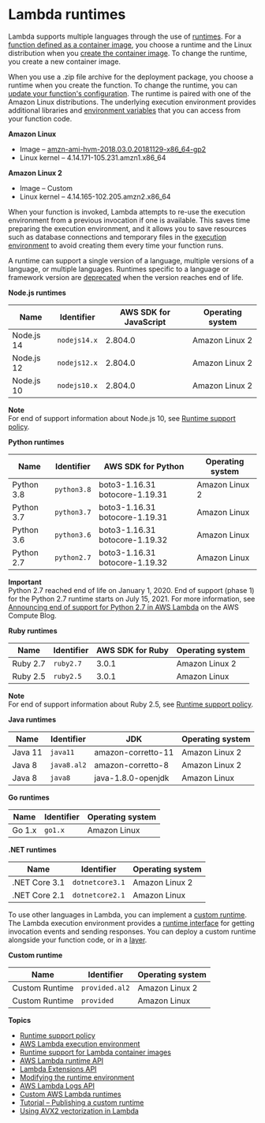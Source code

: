 # Lambda runtimes<a name="lambda-runtimes"></a>

Lambda supports multiple languages through the use of [runtimes](gettingstarted-concepts.md#gettingstarted-concepts-runtime)\. For a [function defined as a container image](configuration-images.md), you choose a runtime and the Linux distribution when you [create the container image](images-create.md)\. To change the runtime, you create a new container image\.

When you use a \.zip file archive for the deployment package, you choose a runtime when you create the function\. To change the runtime, you can [update your function's configuration](configuration-console.md)\. The runtime is paired with one of the Amazon Linux distributions\. The underlying execution environment provides additional libraries and [environment variables](configuration-envvars.md) that you can access from your function code\.

**Amazon Linux**
+ Image – [amzn\-ami\-hvm\-2018\.03\.0\.20181129\-x86\_64\-gp2](https://console.aws.amazon.com/ec2/v2/home#Images:visibility=public-images;search=amzn-ami-hvm-2018.03.0.20181129-x86_64-gp2)
+ Linux kernel – 4\.14\.171\-105\.231\.amzn1\.x86\_64

**Amazon Linux 2**
+ Image – Custom
+ Linux kernel – 4\.14\.165\-102\.205\.amzn2\.x86\_64

When your function is invoked, Lambda attempts to re\-use the execution environment from a previous invocation if one is available\. This saves time preparing the execution environment, and it allows you to save resources such as database connections and temporary files in the [execution environment](runtimes-context.md) to avoid creating them every time your function runs\.

A runtime can support a single version of a language, multiple versions of a language, or multiple languages\. Runtimes specific to a language or framework version are [deprecated](runtime-support-policy.md) when the version reaches end of life\.


**Node\.js runtimes**  

| Name | Identifier | AWS SDK for JavaScript | Operating system | 
| --- | --- | --- | --- | 
|  Node\.js 14  |  `nodejs14.x`  |  2\.804\.0  |  Amazon Linux 2  | 
|  Node\.js 12  |  `nodejs12.x`  |  2\.804\.0  |  Amazon Linux 2  | 
|  Node\.js 10  |  `nodejs10.x`  |  2\.804\.0  |  Amazon Linux 2  | 

**Note**  
For end of support information about Node\.js 10, see [Runtime support policy](runtime-support-policy.md)\.


**Python runtimes**  

| Name | Identifier | AWS SDK for Python | Operating system | 
| --- | --- | --- | --- | 
|  Python 3\.8  |  `python3.8`  |  boto3\-1\.16\.31 botocore\-1\.19\.31  |  Amazon Linux 2  | 
|  Python 3\.7  |  `python3.7`  |  boto3\-1\.16\.31 botocore\-1\.19\.31  |  Amazon Linux  | 
|  Python 3\.6  |  `python3.6`  |  boto3\-1\.16\.31 botocore\-1\.19\.32  |  Amazon Linux  | 
|  Python 2\.7  |  `python2.7`  |  boto3\-1\.16\.31 botocore\-1\.19\.32  |  Amazon Linux  | 

**Important**  
Python 2\.7 reached end of life on January 1, 2020\. End of support \(phase 1\) for the Python 2\.7 runtime starts on July 15, 2021\. For more information, see [Announcing end of support for Python 2\.7 in AWS Lambda](http://aws.amazon.com/blogs/compute/announcing-end-of-support-for-python-2-7-in-aws-lambda/) on the AWS Compute Blog\.


**Ruby runtimes**  

| Name | Identifier | AWS SDK for Ruby | Operating system | 
| --- | --- | --- | --- | 
|  Ruby 2\.7  |  `ruby2.7`  |  3\.0\.1  |  Amazon Linux 2  | 
|  Ruby 2\.5  |  `ruby2.5`  |  3\.0\.1  |  Amazon Linux  | 

**Note**  
For end of support information about Ruby 2\.5, see [Runtime support policy](runtime-support-policy.md)\.


**Java runtimes**  

| Name | Identifier | JDK | Operating system | 
| --- | --- | --- | --- | 
|  Java 11  |  `java11`  |  amazon\-corretto\-11  |  Amazon Linux 2  | 
|  Java 8  |  `java8.al2`  |  amazon\-corretto\-8  |  Amazon Linux 2  | 
|  Java 8  |  `java8`  |  java\-1\.8\.0\-openjdk  |  Amazon Linux  | 


**Go runtimes**  

| Name | Identifier | Operating system | 
| --- | --- | --- | 
|  Go 1\.x  |  `go1.x`  |  Amazon Linux  | 


**\.NET runtimes**  

| Name | Identifier | Operating system | 
| --- | --- | --- | 
|  \.NET Core 3\.1  |  `dotnetcore3.1`  |  Amazon Linux 2  | 
|  \.NET Core 2\.1  |  `dotnetcore2.1`  |  Amazon Linux  | 

To use other languages in Lambda, you can implement a [custom runtime](runtimes-custom.md)\. The Lambda execution environment provides a [runtime interface](runtimes-api.md) for getting invocation events and sending responses\. You can deploy a custom runtime alongside your function code, or in a [layer](configuration-layers.md)\.


**Custom runtime**  

| Name | Identifier | Operating system | 
| --- | --- | --- | 
|  Custom Runtime  |  `provided.al2`  |  Amazon Linux 2  | 
|  Custom Runtime  |  `provided`  |  Amazon Linux  | 

**Topics**
+ [Runtime support policy](runtime-support-policy.md)
+ [AWS Lambda execution environment](runtimes-context.md)
+ [Runtime support for Lambda container images](runtimes-images.md)
+ [AWS Lambda runtime API](runtimes-api.md)
+ [Lambda Extensions API](runtimes-extensions-api.md)
+ [Modifying the runtime environment](runtimes-modify.md)
+ [AWS Lambda Logs API](runtimes-logs-api.md)
+ [Custom AWS Lambda runtimes](runtimes-custom.md)
+ [Tutorial – Publishing a custom runtime](runtimes-walkthrough.md)
+ [Using AVX2 vectorization in Lambda](runtimes-avx2.md)